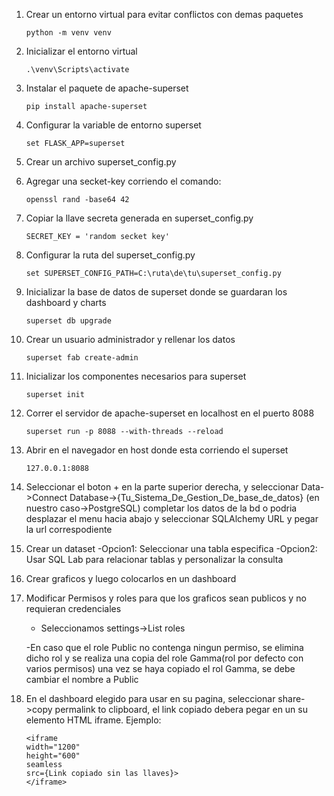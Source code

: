 1. Crear un entorno virtual para evitar conflictos con demas paquetes

    ```
	python -m venv venv

    ```
	
2. Inicializar el entorno virtual 

    ```
	.\venv\Scripts\activate
    ```
	
3. Instalar el paquete de apache-superset

    ```
	pip install apache-superset
    ```
	
4. Configurar la variable de entorno superset

    ```
	set FLASK_APP=superset
    ```
	
5. Crear un archivo superset_config.py

6. Agregar una secket-key corriendo el comando:

    ```
	openssl rand -base64 42
    ```

7. Copiar la llave secreta generada en superset_config.py
    
	```
	SECRET_KEY = 'random secket key'
    ```
	
8. Configurar la ruta del superset_config.py
    
	```
	set SUPERSET_CONFIG_PATH=C:\ruta\de\tu\superset_config.py
    ```
	
9. Inicializar la base de datos de superset donde se guardaran los dashboard y charts
    
	```
	superset db upgrade
    ```
	
10. Crear un usuario administrador y rellenar los datos

    ```
	superset fab create-admin
    ```
	
11. Inicializar los componentes necesarios para superset
    
	```
	superset init
    ```
	
12. Correr el servidor de apache-superset en localhost en el puerto 8088

    ```
	superset run -p 8088 --with-threads --reload
    ```
	
13. Abrir en el navegador en host donde esta corriendo el superset

    ```
    127.0.0.1:8088
    ```

14. Seleccionar el boton + en la parte superior derecha, y seleccionar Data->Connect Database->{Tu_Sistema_De_Gestion_De_base_de_datos}
(en nuestro caso->PostgreSQL) completar los datos de la bd o podria desplazar el menu hacia abajo y seleccionar SQLAlchemy URL
y pegar la url correspodiente

15. Crear un dataset
    -Opcion1: Seleccionar una tabla especifica
    -Opcion2: Usar SQL Lab para relacionar tablas y personalizar la consulta

16. Crear graficos y luego colocarlos en un dashboard

17. Modificar Permisos y roles para que los graficos sean publicos y no requieran credenciales
    - Seleccionamos settings->List roles 

    -En caso que el role Public no contenga ningun permiso, se elimina dicho rol y se realiza una copia del role Gamma(rol por defecto con varios permisos)
	una vez se haya copiado el rol Gamma, se debe cambiar el nombre a Public

18. En el dashboard elegido para usar en su pagina, seleccionar share->copy permalink to clipboard, el link copiado debera pegar en un su elemento HTML iframe. Ejemplo:

    ```
    <iframe
    width="1200"
    height="600"
    seamless
    src={Link copiado sin las llaves}>
    </iframe>
    ```
